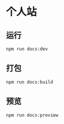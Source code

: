 # 个人站

## 运行

```
npm run docs:dev
```

## 打包

```
npm run docs:build
```

## 预览

```
npm run docs:preview
```
